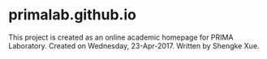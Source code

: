 # primalab.github.io
This project is created as an online academic homepage for PRIMA Laboratory.
Created on Wednesday, 23-Apr-2017.
Written by Shengke Xue.